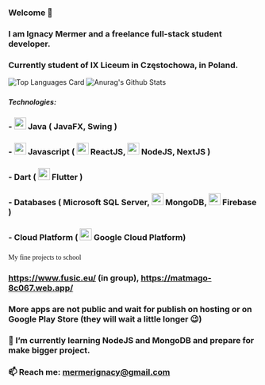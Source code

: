 ### Welcome 👋
### I am Ignacy Mermer and a freelance full-stack student developer.
### Currently student of IX Liceum in Częstochowa, in Poland.
![Top Languages Card](https://github-readme-stats.vercel.app/api/top-langs/?username=IgnacyMermer&theme=radical&layout=compact)
![Anurag's Github Stats](https://github-readme-stats.vercel.app/api?username=IgnacyMermer&show_icons=true&theme=radical)
###
##### Technologies:
### - <img src="https://user-images.githubusercontent.com/60555082/123276553-8f42bb00-d505-11eb-88de-c369a846a01d.png" height="24" width="24"/> Java ( JavaFX, Swing )
### - <img src="https://user-images.githubusercontent.com/60555082/123276651-a71a3f00-d505-11eb-8d53-68bacb72389b.png" height="24" width="24"/> Javascript ( <img src="https://user-images.githubusercontent.com/60555082/123275057-50603580-d504-11eb-9b52-ef409f55220a.png" height="24" width="24"/> ReactJS, <img src="https://user-images.githubusercontent.com/60555082/123276307-586ca500-d505-11eb-86b5-39fe0a327b07.png" height="24" width="24"/> NodeJS, NextJS )
### - Dart ( <img src="https://user-images.githubusercontent.com/60555082/123275021-476f6400-d504-11eb-91eb-b243d5695056.png" height="24" width="24"/> Flutter )
### - Databases ( Microsoft SQL Server, <img src="https://user-images.githubusercontent.com/60555082/123274968-3de5fc00-d504-11eb-9728-cfcb3476997f.png" height="24" width="24"/> MongoDB, <img src="https://user-images.githubusercontent.com/60555082/123274813-21e25a80-d504-11eb-8fd8-6ed114050bb5.png" height="24" width="24"/> Firebase )
### - Cloud Platform ( <img src="https://user-images.githubusercontent.com/60555082/123277860-c5cd0580-d506-11eb-9053-70bf29c3722f.png" height="24" width="24"/> Google Cloud Platform)
###
###
###
<span style="font-family: 'Lucida Console'; font-size:'20px'">My fine projects to school</span>
### https://www.fusic.eu/ (in group), https://matmago-8c067.web.app/
### More apps are not public and wait for publish on hosting or on Google Play Store (they will wait a little longer 😉)
###
### 🌱 I’m currently learning NodeJS and MongoDB and prepare for make bigger project.
### 📫 Reach me: mermerignacy@gmail.com


<!--
**IgnacyMermer2003/IgnacyMermer2003** is a ✨ _special_ ✨ repository because its `README.md` (this file) appears on your GitHub profile.

Here are some ideas to get you started:

- 🔭 I’m currently working on ...
- 🌱 I’m currently learning ...
- 👯 I’m looking to collaborate on ...
- 🤔 I’m looking for help with ...
- 💬 Ask me about ...
- 📫 How to reach me: ...
- 😄 Pronouns: ...
- ⚡ Fun fact: ...
-->

